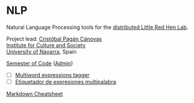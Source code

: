 NLP
===

Natural Language Processing tools for the <a href="http://redhenlab.org">distributed Little Red Hen Lab</a>.

Project lead: <a href="https://github.com/cpcanovas">Cristóbal Pagán Cánovas</a><br>
<a href="http://www.unav.edu/web/instituto-cultura-y-sociedad">Institute for Culture and Society</a><br>
<a href="http://www.unav.edu">University of Navarra</a>, Spain

[Semester of Code](http://semesterofcode.com) ([Admin](http://vps.semesterofcode.com))
- [ ] [Multiword expressions tagger](https://github.com/RedHenLab/NLP/issues/1)
- [ ] [Etiquetador de expresiones multipalabra](https://github.com/RedHenLab/NLP/issues/2)

[Markdown Cheatsheet](https://github.com/adam-p/markdown-here/wiki/Markdown-Cheatsheet)
